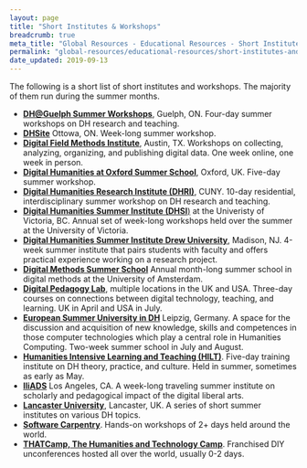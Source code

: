 ```yaml
---
layout: page
title: "Short Institutes & Workshops"
breadcrumb: true
meta_title: "Global Resources - Educational Resources - Short Institutes & Workshops"
permalink: "global-resources/educational-resources/short-institutes-and-workshops/"
date_updated: 2019-09-13
---
```


The following is a short list of short institutes and workshops. The majority of them run during the summer months. 

 -  [**DH@Guelph Summer Workshops**](https://www.uoguelph.ca/arts/dhguelph/summer2019), Guelph, ON. Four-day summer workshops on DH research and teaching.
 -  [**DHSite**](https://dhsite.org/) Ottowa, ON. Week-long summer workshop.
 -  [**Digital Field Methods Institute**](https://dfmi.dwrl.utexas.edu/), Austin, TX. Workshops on collecting, analyzing, organizing, and publishing digital data. One week online, one week in person. 
 -  [**Digital Humanities at Oxford Summer School**](http://digital.humanities.ox.ac.uk/dhoxss/), Oxford, UK. Five-day summer workshop.
-  [**Digital Humanities Research Institute (DHRI)**](http://dhinstitutes.org/), CUNY. 10-day residential, interdisciplinary summer workshop on DH research and teaching.
 -  [**Digital Humanities Summer Institute (DHSI**)](http://www.dhsi.org/) at the Univeristy of Victoria, BC. Annual set of week-long workshops held over the summer at the University of Victoria.  
 -  [**Digital Humanities Summer Institute Drew University**](http://www.drew.edu/digital-humanities/about-us/summer-institute/), Madison, NJ. 4-week summer institute that pairs students with faculty and offers practical experience working on a research project.
 -  [**Digital Methods Summer School**](https://summerschool.uva.nl/content/summer-courses/digital-methods-summer-school/digital-methods-summer-school.html?0=&1568900666236) Annual month-long summer school in digital methods at the University of Amsterdam. 
 -  [**Digital Pedagogy Lab**](http://www.digitalpedagogylab.com/), multiple locations in the UK and USA. Three-day courses on connections between digital technology, teaching, and learning. UK in April and USA in July.
 -  [**European Summer University in DH**](http://esu.culintec.de/?q=) Leipzig, Germany. A space for the discussion and acquisition of new knowledge, skills and competences in those computer technologies which play a central role in Humanities Computing. Two-week summer school in July and August. 
 -  [**Humanities Intensive Learning and Teaching (HILT)**](http://dhtraining.org/hilt/). Five-day training institute on DH theory, practice, and culture. Held in summer, sometimes as early as May.
 -  [**IliADS**](https://iliads.org/) Los Angeles, CA. A week-long traveling summer institute on scholarly and pedagogical impact of the digital liberal arts. 
 -  [**Lancaster University**](http://ucrel.lancs.ac.uk/summerschool/), Lancaster, UK.  A series of short summer institutes on various DH topics.
 -  [**Software Carpentry**](https://software-carpentry.org/). Hands-on workshops of 2+ days held around the world.
 -  [**THATCamp, The Humanities and Technology Camp**](http://thatcamp.org/). Franchised DIY unconferences hosted all over the world, usually 0-2 days.
